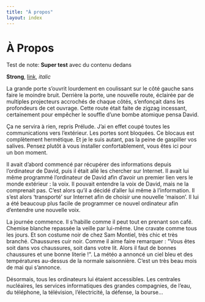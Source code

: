 ```yaml
---
title: "À propos"
layout: index
---
```


# À Propos

Test de note: <Note content="ceci devrait être affiché">**Super test** avec du contenu dedans</Note>

**Strong**, [link](http://google.fr), *italic*

La grande porte s’ouvrit lourdement en coulissant sur le côté gauche sans faire le moindre bruit. Derrière la porte, une nouvelle route, éclairée par de multiples projecteurs accrochés de chaque côtés, s’enfonçait dans les profondeurs de cet ouvrage. Cette route était faite de zigzag incessant, certainement pour empêcher le souffle d’une bombe atomique pensa David.

Ça ne servira à rien, repris Prélude. J’ai en effet coupé toutes les communications vers l’extérieur. Les portes sont bloquées. Ce blocaus est complètement hermétique. Et je le suis autant, pas la peine de gaspiller vos salives. Pensez plutôt à vous installer confortablement, vous êtes ici pour un bon moment.

Il avait d’abord commencé par récupérer des informations depuis l’ordinateur de David, puis il était allé les chercher sur Internet. Il avait lui même programmé l’ordinateur de David afin d’avoir un premier lien vers le monde extérieur : la voix. Il pouvait entendre la voix de David, mais ne la comprenait pas. C’est alors qu’il a décidé d’aller lui même à l’information. Il s’est alors ‘transporté’ sur Internet afin de choisir une nouvelle ‘maison’. Il lui a été beaucoup plus facile de programmer ce nouvel ordinateur afin d’entendre une nouvelle voix.

La journée commence. Il s’habille comme il peut tout en prenant son café. Chemise blanche repassée la veille par lui-même. Une cravate comme tous les jours. Et son costume noir de chez Sam Montiel, très chic et très branché. Chaussures cuir noir. Comme il aime faire remarquer : "Vous êtes soit dans vos chaussures, soit dans votre lit. Alors il faut de bonnes chaussures et une bonne literie !". La météo a annoncé un ciel bleu et des températures au-dessus de la normale saisonnière. C’est un très beau mois de mai qui s’annonce.

Désormais, tous les ordinateurs lui étaient accessibles. Les centrales nucléaires, les services informatiques des grandes compagnies, de l’eau, du téléphone, la télévision, l’électricité, la défense, la bourse...


